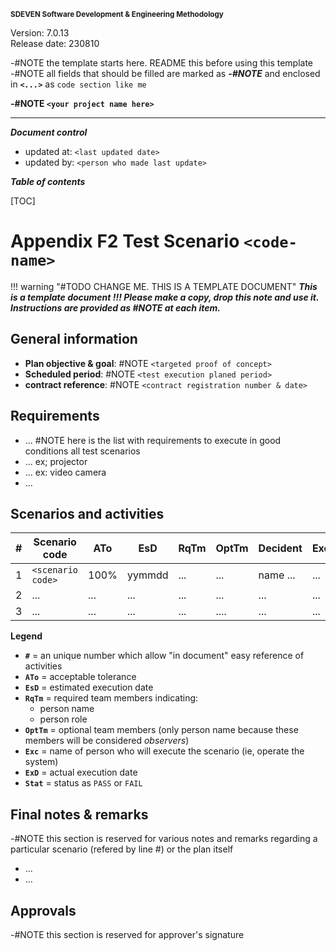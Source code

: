 <small>**SDEVEN Software Development & Engineering Methodology**</small>

Version: 7.0.13<br>
Release date: 230810



-#NOTE the template starts here. README this before using this template<br>
-#NOTE all fields that should be filled are marked as ***-#NOTE*** and enclosed in ***`<...>`*** as `code section like me`


**-#NOTE `<your project name here>`**

***

***Document control***

* updated at: `<last updated date>`<br>
* updated by: `<person who made last update>`



***Table of contents***

[TOC]


<!-- -#NOTE set in title the scenario code-name that identify it... -->
# Appendix F2 Test Scenario `<code-name>`


!!! warning "#TODO CHANGE ME. THIS IS A TEMPLATE DOCUMENT"
    ___This is a template document !!! Please make a copy, drop this note and use it. Instructions are provided as #NOTE at each item.___




## General information

* **Plan objective & goal**: #NOTE `<targeted proof of concept>`
* **Scheduled period**: #NOTE `<test execution planed period>`
* **contract reference**: #NOTE `<contract registration number & date>`




## Requirements

* ... #NOTE here is the list with requirements to execute in good conditions all test scenarios
* ... ex; projector
* ... ex: video camera
* ...




## Scenarios and activities


| #   | Scenario code     | ATo  | EsD    | RqTm | OptTm | Decident | Exc | ReqNt | ExD    | Stat |
| --- | ----------------- | ---- | ------ | ---- | ----- | -------- | --- | ----- | ------ | ---- |
| 1   | `<scenario code>` | 100% | yymmdd | ...  | ...   | name ... | ... | code# | yymmdd | ...  |
| 2   | ...               | ...  | ...    | ...  | ...   | ...      | ... | ...   | ...    | ...  |
| 3   | ...               | ...  | ...    | ...  | ....  | ...      | ... | ...   | ...    | ...  |


**Legend**

* **`#`** = an unique number which allow "in document" easy reference of activities
* **`ATo`** = acceptable tolerance
* **`EsD`** = estimated execution date
* **`RqTm`** = required team members indicating:
    * person name
    * person role
* **`OptTm`** = optional team members (only person name because these members will be considered *observers*)
* **`Exc`** = name of person who will execute the scenario (ie, operate the system)
* **`ExD`** = actual execution date
* **`Stat`** = status as `PASS` or `FAIL`




## Final notes & remarks

-#NOTE this section is reserved for various notes and remarks regarding a particular scenario (refered by line #) or the plan itself

* ...
* ...




## Approvals

-#NOTE this section is reserved for approver's signature



